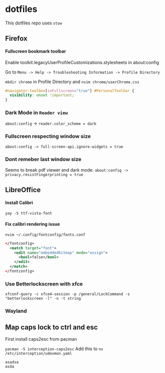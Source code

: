 # dotfiles
This dotfiles repo uses `stow`

## Firefox
#### Fullscreen bookmark toolbar
Enable toolkit.legacyUserProfileCustomizations.stylesheets in about:config

Go to `Menu -> Help -> Troubleshooting Information -> Profile Directory`

`mkdir chrome` in Profile Directory and `nvim chrome/userChrome.css`
```css
#navigator-toolbox[inFullscreen="true"] #PersonalToolbar {
  visibility: unset !important;
}
```

### Dark Mode in `Reader view`

`about:config` -> `reader.color_scheme = dark`

### Fullscreen respecting window size
`about:config -> full-screen-api.ignore-widgets = true`

### Dont remeber last window size
Seems to break pdf viewer and dark mode.
`about:config -> privacy.resistFingerprinting = true`

## LibreOffice
#### Install Calibri
`yay -S ttf-vista-font`

#### Fix calibri rendering issue
`nvim ~/.config/fontconfig/fonts.conf`
```xml
</fontconfig>
  <match target="font">
    <edit name="embeddedbitmap" mode="assign">
      <bool>false</bool>
    </edit>
  </match>
</fontconfig>
```

### Use Betterlockscreen with xfce
`xfconf-query -c xfce4-session -p /general/LockCommand -s "betterlockscreen -l" -n -t string`

### Wayland
## Map caps lock to ctrl and esc
First install caps2esc from pacman

`pacman -S interception-caps2esc`
Add this to `nv /etc/interception/udevmon.yaml`
```
asadsa
asda
```
